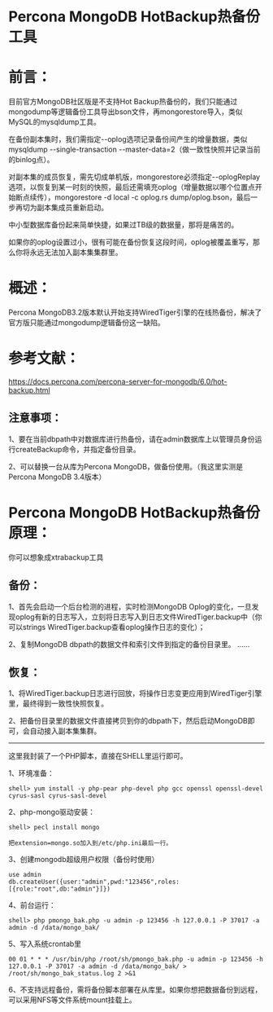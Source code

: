 # Percona MongoDB HotBackup热备份工具

# 前言：

目前官方MongoDB社区版是不支持Hot Backup热备份的，我们只能通过mongodump等逻辑备份工具导出bson文件，再mongorestore导入，类似MySQL的mysqldump工具。

在备份副本集时，我们需指定--oplog选项记录备份间产生的增量数据，类似mysqldump --single-transaction --master-data=2（做一致性快照并记录当前的binlog点）。

对副本集的成员恢复，需先切成单机版，mongorestore必须指定--oplogReplay选项，以恢复到某一时刻的快照，最后还需填充oplog（增量数据以哪个位置点开始断点续传），mongorestore -d local -c oplog.rs dump/oplog.bson，最后一步再切为副本集成员重新启动。

中小型数据库备份起来简单快捷，如果过TB级的数据量，那将是痛苦的。

如果你的oplog设置过小，很有可能在备份恢复这段时间，oplog被覆盖重写，那么你将永远无法加入副本集集群里。


# 概述：

Percona MongoDB3.2版本默认开始支持WiredTiger引擎的在线热备份，解决了官方版只能通过mongodump逻辑备份这一缺陷。


# 参考文献：

https://docs.percona.com/percona-server-for-mongodb/6.0/hot-backup.html

## 注意事项：

1、要在当前dbpath中对数据库进行热备份，请在admin数据库上以管理员身份运行createBackup命令，并指定备份目录。

2、可以替换一台从库为Percona MongoDB，做备份使用。（我这里实测是Percona MongoDB 3.4版本）


# Percona MongoDB HotBackup热备份原理：

你可以想象成xtrabackup工具

## 备份：

1、首先会启动一个后台检测的进程，实时检测MongoDB Oplog的变化，一旦发现oplog有新的日志写入，立刻将日志写入到日志文件WiredTiger.backup中（你可以strings WiredTiger.backup查看oplog操作日志的变化）；

2、复制MongoDB dbpath的数据文件和索引文件到指定的备份目录里。
......

## 恢复：

1、将WiredTiger.backup日志进行回放，将操作日志变更应用到WiredTiger引擎里，最终得到一致性快照恢复。

2、把备份目录里的数据文件直接拷贝到你的dbpath下，然后启动MongoDB即可，会自动接入副本集集群。

-----------------------------------------------------------------------------------------------------------------------------------------------------------

这里我封装了一个PHP脚本，直接在SHELL里运行即可。

1、环境准备：
```
shell> yum install -y php-pear php-devel php gcc openssl openssl-devel cyrus-sasl cyrus-sasl-devel 
```

2、php-mongo驱动安装：
```
shell> pecl install mongo

把extension=mongo.so加入到/etc/php.ini最后一行。
```

3、创建mongodb超级用户权限（备份时使用）
```
use admin
db.createUser({user:"admin",pwd:"123456",roles:[{role:"root",db:"admin"}]})
```

4、前台运行：
```
shell> php pmongo_bak.php -u admin -p 123456 -h 127.0.0.1 -P 37017 -a admin -d /data/mongo_bak/
```

5、写入系统crontab里
```
00 01 * * * /usr/bin/php /root/sh/pmongo_bak.php -u admin -p 123456 -h 127.0.0.1 -P 37017 -a admin -d /data/mongo_bak/ > /root/sh/mongo_bak_status.log 2 >&1
```

6、不支持远程备份，需将备份脚本部署在从库里。如果你想把数据备份到远程，可以采用NFS等文件系统mount挂载上。

